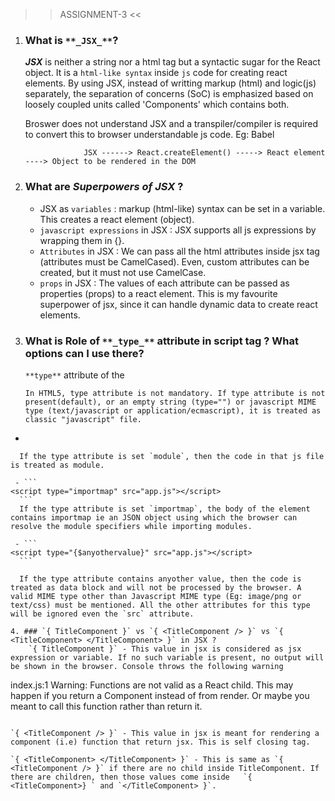 >> ASSIGNMENT-3 <<

1. ### What is `**_JSX_**`?
    **_JSX_** is neither a string nor a html tag but a syntactic sugar for the React object. It is a `html-like syntax` inside `js` code for creating react elements. By using JSX, instead of writting markup (html) and logic(js) separately, the separation of concerns (SoC) is emphasized based on loosely coupled units called 'Components' which contains both. 

    Broswer does not understand JSX and a transpiler/compiler is required to convert this to browser understandable js code. Eg: Babel

                    JSX ------> React.createElement() -----> React element ----> Object to be rendered in the DOM

2. ### What are _**Superpowers of JSX**_ ?
    * JSX as `variables` : markup (html-like) syntax can be set in a variable. This creates a react element (object).
    * `javascript expressions` in JSX : JSX supports all js expressions by wrapping them in {}.
    * `Attributes` in JSX : We can pass all the html attributes inside jsx tag (attributes must be CamelCased). Even, custom attributes can be  
       created, but it must not use CamelCase. 
    * `props` in JSX : The values of each attribute can be passed as properties (props) to a react element. This is my favourite superpower of 
       jsx, since it can handle dynamic data to create react elements.

3. ### What is Role of `**_type_**` attribute in script tag ? What options can I use there?
    `**type**` attribute of the <script> tag indicates the type of script. Until HTML 4,  type is a required attribute. The value of type can be any of the following :
    - ```
    <script type="" src="app.js"></script>
    ```
    In HTML5, type attribute is not mandatory. If type attribute is not present(default), or an empty string (type="") or javascript MIME type (text/javascript or application/ecmascript), it is treated as classic "javascript" file.
    
- ```
<script type="module" src="app.js"></script>
  ```
    If the type attribute is set `module`, then the code in that js file is treated as module.

   - ```
<script type="importmap" src="app.js"></script>
    ```
    If the type attribute is set `importmap`, the body of the element contains importmap ie an JSON object using which the browser can resolve the module specifiers while importing modules.

   - ```
<script type="{$anyothervalue}" src="app.js"></script>
    ```
  
    If the type attribute contains anyother value, then the code is treated as data block and will not be processed by the browser. A valid MIME type other than Javascript MIME type (Eg: image/png or text/css) must be mentioned. All the other attributes for this type will be ignored even the `src` attribute. 

4. ### `{ TitleComponent }` vs `{ <TitleComponent /> }` vs `{ <TitleComponent> </TitleComponent> }` in JSX ?
      `{ TitleComponent }` - This value in jsx is considered as jsx expression or variable. If no such variable is present, no output will be shown in the browser. Console throws the following warning
   ```
   index.js:1 Warning: Functions are not valid as a React child. This may happen if you return a Component instead of <Component /> from render. Or maybe you meant to call this function rather than return it.
  
   ```

   `{ <TitleComponent /> }` - This value in jsx is meant for rendering a component (i.e) function that return jsx. This is self closing tag.
   
   `{ <TitleComponent> </TitleComponent> }` - This is same as `{ <TitleComponent /> }` if there are no child inside TitleComponent. If there are children, then those values come inside   `{ <TitleComponent>} ` and `</TitleComponent> }`. 
